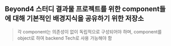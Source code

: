 ## Beyond4 스터디 결과물 프로젝트를 위한 component들에 대해 기본적인 배경지식을 공유하기 위한 저장소
> 각 component는 의존성이 없이 독립적으로 구성되어야 하며, component를 object로 하여 backend Tech로 사용 가능해야 함
